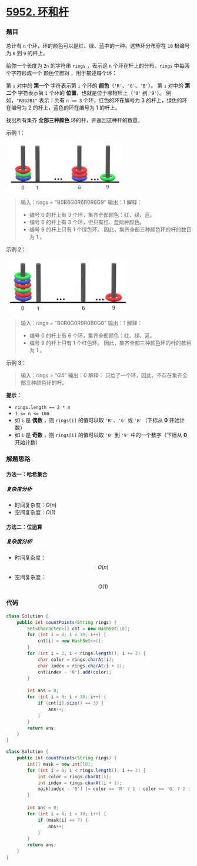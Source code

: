 # [5952. 环和杆](https://leetcode-cn.com/problems/rings-and-rods/)

### 题目

总计有 `n` 个环，环的颜色可以是红、绿、蓝中的一种。这些环分布穿在 `10` 根编号为 `0` 到 `9` 的杆上。

给你一个长度为 `2n` 的字符串 `rings` ，表示这 `n` 个环在杆上的分布。`rings` 中每两个字符形成一个 颜色位置对 ，用于描述每个环：

第 `i` 对中的 **第一个** 字符表示第 `i` 个环的 **颜色**（`'R'`、`'G'`、`'B'`）。
第 `i` 对中的 **第二个** 字符表示第 `i` 个环的 **位置**，也就是位于哪根杆上（`'0'` 到 `'9'`）。
例如，`"R3G2B1"` 表示：共有 `n == 3` 个环，红色的环在编号为 3 的杆上，绿色的环在编号为 2 的杆上，蓝色的环在编号为 1 的杆上。

找出所有集齐 **全部三种颜色** 环的杆，并返回这种杆的数量。

 

示例 1：

 ![image-20211212135040129](5952%E7%8E%AF%E5%92%8C%E6%9D%86.assets/image-20211212135040129.png)

> 输入：rings = "B0B6G0R6R0R6G9"
> 输出：1
> 解释：
>
> - 编号 0 的杆上有 3 个环，集齐全部颜色：红、绿、蓝。
> - 编号 6 的杆上有 3 个环，但只有红、蓝两种颜色。
> - 编号 9 的杆上只有 1 个绿色环。
>  因此，集齐全部三种颜色环的杆的数目为 1 。

示例 2：

 ![image-20211212135442517](5952%E7%8E%AF%E5%92%8C%E6%9D%86.assets/image-20211212135442517.png)

> 输入：rings = "B0R0G0R9R0B0G0"
> 输出：1
> 解释：
> - 编号 0 的杆上有 6 个环，集齐全部颜色：红、绿、蓝。
> - 编号 9 的杆上只有 1 个红色环。
> 因此，集齐全部三种颜色环的杆的数目为 1 。

示例 3：

> 输入：rings = "G4"
> 输出：0
> 解释：
> 只给了一个环，因此，不存在集齐全部三种颜色环的杆。

**提示：**

- `rings.length == 2 * n`
- `1 <= n <= 100`
- 如 `i` 是 **偶数** ，则 `rings[i]` 的值可以取 `'R'`、`'G'` 或 `'B'`（下标从 **0** 开始计数）
- 如 `i` 是 **奇数** ，则 `rings[i]` 的值可以取 `'0'` 到 `'9'` 中的一个数字（下标从 **0** 开始计数）

### 解题思路

#### 方法一：哈希集合

##### 复杂度分析

- 时间复杂度：$O(n)$
- 空间复杂度：$O(1)$

#### 方法二：位运算

##### 复杂度分析

- 时间复杂度：$$O(n)$$
- 空间复杂度：$$O(1)$$

### 代码

```java
class Solution {
    public int countPoints(String rings) {
        Set<Character>[] cnt = new HashSet[10];
        for (int i = 0; i < 10; i++) {
            cnt[i] = new HashSet<>();
        }
        for (int i = 0; i < rings.length(); i += 2) {
            char color = rings.charAt(i);
            char index = rings.charAt(i + 1);
            cnt[index - '0'].add(color);
        }

        int ans = 0;
        for (int i = 0; i < 10; i++) {
            if (cnt[i].size() == 3) {
                ans++;
            }
        }
        return ans;
    }
}
```

```java
class Solution {
    public int countPoints(String rings) {
        int[] mask = new int[10];
        for (int i = 0; i < rings.length(); i += 2) {
            int color = rings.charAt(i);
            int index = rings.charAt(i + 1);
            mask[index - '0'] |= color == 'R' ? 1 : color == 'G' ? 2 : 4;
        }

        int ans = 0;
        for (int i = 0; i < 10; i++) {
            if (mask[i] == 7) {
                ans++;
            }
        }
        return ans;
    }
}
```

